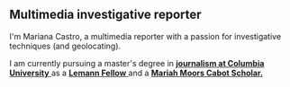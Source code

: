 ## Multimedia investigative reporter

I'm Mariana Castro, a multimedia reporter with a passion for investigative techniques (and geolocating).

I am currently pursuing 
        a master's degree in <a href="https://journalism.columbia.edu/ms-degree">
          <strong> journalism at Columbia University</strong> <i class="fas fa-university"></i>
        </a>
        as a <a href="https://provost.columbia.edu/content/lemann-foundation-interschool-fellowship">
          <strong> Lemann Fellow</strong>
        </a>
         and a 
          <a href="https://journalism.columbia.edu/cabot"> 
         <strong> Mariah Moors Cabot Scholar.</strong>
